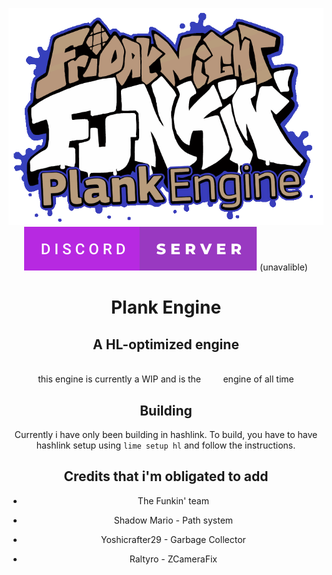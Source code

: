 <div align="center">

![logo](logoAnimated.gif)
</br>
![forthebadge](discord.svg) (unavalible)
# Plank Engine
## A HL-optimized engine
<br/>
this engine is currently a WIP and is the &nbsp;&nbsp;&nbsp;&nbsp;&nbsp;&nbsp;&nbsp; engine of all time

## Building
Currently i have only been building in hashlink. To build, you have to have hashlink setup using `lime setup hl` and follow the instructions.

## Credits that i'm obligated to add
- The Funkin' team

- Shadow Mario - Path system
- Yoshicrafter29 - Garbage Collector
- Raltyro - ZCameraFix
</div>
